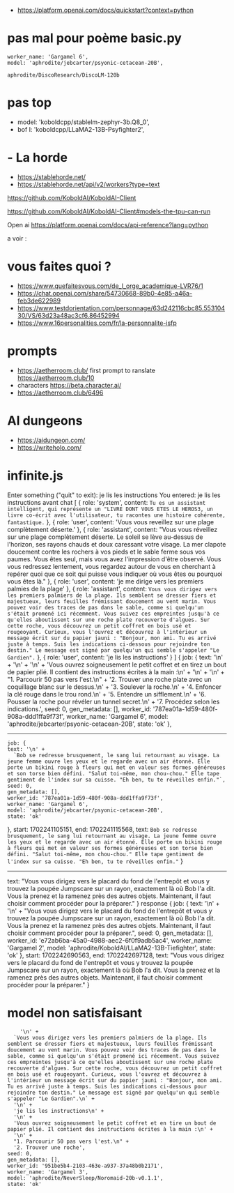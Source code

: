 
- https://platform.openai.com/docs/quickstart?context=python

# pas mal pour poème basic.py 

    worker_name: 'Gargamel 6',
    model: 'aphrodite/jebcarter/psyonic-cetacean-20B',

    aphrodite/DiscoResearch/DiscoLM-120b


# pas top


  -   model: 'koboldcpp/stablelm-zephyr-3b.Q8_0',
  - bof l: 'koboldcpp/LLaMA2-13B-Psyfighter2',


# - La horde
- https://stablehorde.net/
- https://stablehorde.net/api/v2/workers?type=text

https://github.com/KoboldAI/KoboldAI-Client

https://github.com/KoboldAI/KoboldAI-Client#models-the-tpu-can-run

Open ai https://platform.openai.com/docs/api-reference?lang=python

a voir :

# vous faites quoi ?
- https://www.quefaitesvous.com/de_l_orge_academique-LVR76/1
- https://chat.openai.com/share/54730668-89b0-4e85-a46a-feb3de622989
- https://www.testdorientation.com/personnage/63d242116cbc85.55310430/VS/63d23a48ac3cf6.86452994
- https://www.16personalities.com/fr/la-personnalite-isfp


# prompts
- https://aetherroom.club/  first prompt to ranslate https://aetherroom.club/10
- characters https://beta.character.ai/
- https://aetherroom.club/6496


# AI dungeons
- https://aidungeon.com/
- https://writeholo.com/

# infinite.js

Enter something ("quit" to exit): je lis les instructions
You entered: je lis les instructions
avant chat [
  {
    role: 'system',
    content: `Tu es un assistant intelligent, qui représente un "LIVRE DONT VOUS ETES LE HEROS3, un livre co-écrit avec l'utilisateur, tu racontes une histoire cohérente, fantastique.`
  },
  {
    role: 'user',
    content: 'Vous vous reveillez sur une plage complètement déserte.'
  },
  {
    role: 'assistant',
    content: "Vous vous réveillez sur une plage complètement déserte. Le soleil se lève au-dessus de l'horizon, ses rayons chauds et doux caressant votre visage. La mer clapote doucement contre les rochers à vos pieds et le sable ferme sous vos paumes. Vous êtes seul, mais vous avez l'impression d'être observé. Vous vous redressez lentement, vous regardez autour de vous en cherchant à repérer quoi que ce soit qui puisse vous indiquer où vous êtes ou pourquoi vous êtes là."
  },
  {
    role: 'user',
    content: 'je me dirige vers les premiers palmies de la plage'
  },
  {
    role: 'assistant',
    content: `Vous vous dirigez vers les premiers palmiers de la plage. Ils semblent se dresser fiers et majestueux, leurs feuilles frémissant doucement au vent marin. Vous pouvez voir des traces de pas dans le sable, comme si quelqu'un s'était promené ici récemment. Vous suivez ces empreintes jusqu'à ce qu'elles aboutissent sur une roche plate recouverte d'algues. Sur cette roche, vous découvrez un petit coffret en bois usé et rougeoyant. Curieux, vous l'ouvrez et découvrez à l'intérieur un message écrit sur du papier jauni : "Bonjour, mon ami. Tu es arrivé juste à temps. Suis les indications ci-dessous pour rejoindre ton destin." Le message est signé par quelqu'un qui semble s'appeler "Le Gardien".`
  },
  { role: 'user', content: 'je lis les instructions' }
]
{
  job: {
    text: '\n' +
      '\n' +
      '\n' +
      'Vous ouvrez soigneusement le petit coffret et en tirez un bout de papier plié. Il contient des instructions écrites à la main :\n' +
      '\n' +
      '\n' +
      "1. Parcourir 50 pas vers l'est.\n" +
      '2. Trouver une roche plate avec un coquillage blanc sur le dessus.\n' +
      '3. Soulever la roche.\n' +
      '4. Enfoncer la clé rouge dans le trou rond.\n' +
      '5. Entendre un sifflement.\n' +
      '6. Pousser la roche pour révéler un tunnel secret.\n' +
      '7. Procédez selon les indications.',
    seed: 0,
    gen_metadata: [],
    worker_id: '787ea01a-1d59-480f-908a-ddd1ffa9f73f',
    worker_name: 'Gargamel 6',
    model: 'aphrodite/jebcarter/psyonic-cetacean-20B',
    state: 'ok'
  },

-----------------------
    job: {
    text: '\n' +
      `Bob se redresse brusquement, le sang lui retournant au visage. La jeune femme ouvre les yeux et le regarde avec un air étonné. Elle porte un bikini rouge à fleurs qui met en valeur ses formes généreuses et son torse bien défini. "Salut toi-même, mon chou-chou." Elle tape gentiment de l'index sur sa cuisse. "Eh ben, tu te réveilles enfin."`,
    seed: 0,
    gen_metadata: [],
    worker_id: '787ea01a-1d59-480f-908a-ddd1ffa9f73f',
    worker_name: 'Gargamel 6',
    model: 'aphrodite/jebcarter/psyonic-cetacean-20B',
    state: 'ok'
  },
  start: 1702241105151,
  end: 1702241115568,
  text: `Bob se redresse brusquement, le sang lui retournant au visage. La jeune femme ouvre les yeux et le regarde avec un air étonné. Elle porte un bikini rouge à fleurs qui met en valeur ses formes généreuses et son torse bien défini. "Salut toi-même, mon chou-chou." Elle tape gentiment de l'index sur sa cuisse. "Eh ben, tu te réveilles enfin."`
}


------------

  text: "Vous vous dirigez vers le placard du fond de l'entrepôt et vous y trouvez la poupée Jumpscare sur un rayon, exactement là où Bob l'a dit. Vous la prenez et la ramenez près des autres objets. Maintenant, il faut choisir comment procéder pour la préparer."
}
response {
  job: {
    text: '\n' +
      '\n' +
      "Vous vous dirigez vers le placard du fond de l'entrepôt et vous y trouvez la poupée Jumpscare sur un rayon, exactement là où Bob l'a dit. Vous la prenez et la ramenez près des autres objets. Maintenant, il faut choisir comment procéder pour la préparer.",
    seed: 0,
    gen_metadata: [],
    worker_id: 'e72ab6ba-45a0-4988-aec2-6f0f9adb5ac4',
    worker_name: 'Gargamel 2',
    model: 'aphrodite/KoboldAI/LLaMA2-13B-Tiefighter',
    state: 'ok'
  },
  start: 1702242690563,
  end: 1702242697128,
  text: "Vous vous dirigez vers le placard du fond de l'entrepôt et vous y trouvez la poupée Jumpscare sur un rayon, exactement là où Bob l'a dit. Vous la prenez et la ramenez près des autres objets. Maintenant, il faut choisir comment procéder pour la préparer."
}



  # model non satisfaisant 

        '\n' +
      `Vous vous dirigez vers les premiers palmiers de la plage. Ils semblent se dresser fiers et majestueux, leurs feuilles frémissant doucement au vent marin. Vous pouvez voir des traces de pas dans le sable, comme si quelqu'un s'était promené ici récemment. Vous suivez ces empreintes jusqu'à ce qu'elles aboutissent sur une roche plate recouverte d'algues. Sur cette roche, vous découvrez un petit coffret en bois usé et rougeoyant. Curieux, vous l'ouvrez et découvrez à l'intérieur un message écrit sur du papier jauni : "Bonjour, mon ami. Tu es arrivé juste à temps. Suis les indications ci-dessous pour rejoindre ton destin." Le message est signé par quelqu'un qui semble s'appeler "Le Gardien".\n` +
      '\n' +
      'je lis les instructions\n' +
      '\n' +
      'Vous ouvrez soigneusement le petit coffret et en tire un bout de papier plié. Il contient des instructions écrites à la main :\n' +
      '\n' +
      "1. Parcourir 50 pas vers l'est.\n" +
      '2. Trouver une roche',
    seed: 0,
    gen_metadata: [],
    worker_id: '951be5b4-2103-463e-a937-37a48b0b2171',
    worker_name: 'Gargamel 3',
    model: 'aphrodite/NeverSleep/Noromaid-20b-v0.1.1',
    state: 'ok'

